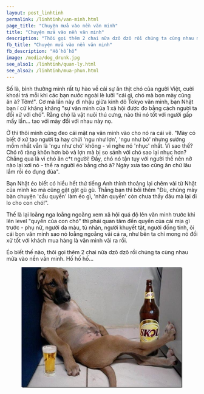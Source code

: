 ```yaml
---
layout: post_linhtinh
permalink: /linhtinh/van-minh.html
page_title: "Chuyện mửa vào nền văn minh"
title: "Chuyện mửa vào nền văn minh"
description: "Thôi gọi thêm 2 chai nữa dzô dzô rồi chúng ta cùng nhau mửa vào nền văn minh. Hố hố hố..."
fb_title: "Chuyện mửa vào nền văn minh"
fb_description: "Hố hố hố"
image: /media/dog_drunk.jpg
see_also1: /linhtinh/quan-ly.html
see_also2: /linhtinh/mua-phun.html
---
```


Số là, bình thường mình rất tự hào về cái sự ăn thịt chó của người Việt, cười khoái trá mỗi khi các bạn nước ngoài lè lưỡi "cái gì, chó mà bọn mày cũng ăn à? Tởm!". Cơ mà lần này đi nhậu giữa kinh đô Tokyo văn minh, bạn Nhật bạn í cứ khăng khăng "sự văn minh của 1 xã hội được đo bằng cách người ta đối xử với chó". Rằng chó là vật nuôi thú cưng, nào thì nó tốt với người gấp mấy lần... tao với mày đối với nhau này nọ.

Ờ thì thôi mình cũng đeo cái mặt nạ văn minh vào cho nó ra cái vẻ. "Mày có biết ở xứ tao người ta hay chửi 'ngu như lợn', 'ngu như bò' nhưng sướng mồm nhất vẫn là 'ngu như chó' không - vì nghe nó 'nhục' nhất. Vì sao thế? Chó rõ ràng khôn hơn bò và lợn mà bị so sánh với chó sao lại nhục hơn? Chẳng qua là vì chó ăn c*t người! Đấy, chó nó tận tụy với người thế nên nỡ nào lại xơi nó - thế ra người éo bằng chó à? Ngày xưa tao cũng ăn chứ lâu lắm rồi éo đụng đũa".

Bạn Nhật éo biết có hiểu hết thứ tiếng Anh thỉnh thoảng lại chêm vài từ Nhật của mình ko mà cũng gật gật gù gù. Thằng bạn thì bồi thêm "Đù, chúng mày bàn chuyện 'cẩu quyền' làm éo gì, 'nhân quyền' còn chưa thấy đâu mà lại đi lo cho con chó!".

Thế là lại loằng nga loằng ngoằng xem xã hội quá độ lên văn minh trước khi lên level "quyền của con chó" thì phải quan tâm đến quyền của cái mịa gì trước - phụ nữ, người da màu, tù nhân, người khuyết tật, người đồng tính, ôi cái bọn văn minh sao nó loằng ngoằng vãi cả ra, như bên ta chỉ mong nó đối xử tốt với khách mua hàng là văn minh vãi ra rồi.

Éo biết thế nào, thôi gọi thêm 2 chai nữa dzô dzô rồi chúng ta cùng nhau mửa vào nền văn minh. Hố hố hố...

<figure>
  <div class="img-container">
  <img src="/media/dog_drunk.jpg" alt="Mửa vào nền văn minh"></img>
  </div>
</figure>